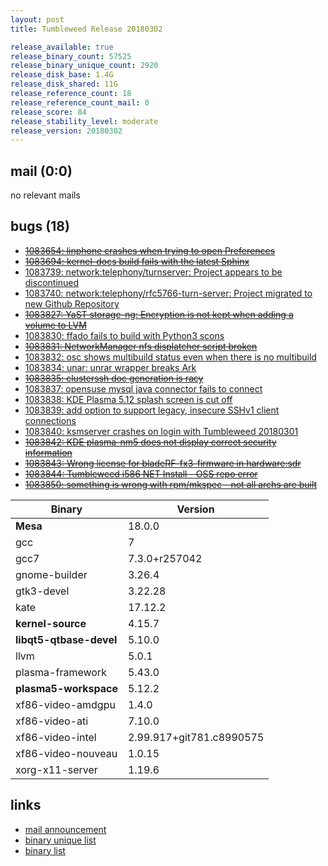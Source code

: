 ```yaml
---
layout: post
title: Tumbleweed Release 20180302

release_available: true
release_binary_count: 57525
release_binary_unique_count: 2920
release_disk_base: 1.4G
release_disk_shared: 11G
release_reference_count: 18
release_reference_count_mail: 0
release_score: 84
release_stability_level: moderate
release_version: 20180302
---
```


## mail (0:0)

no relevant mails

## bugs (18)

<!--more-->

- ~~[1083654: linphone crashes when trying to open Preferences](https://bugzilla.opensuse.org/show_bug.cgi?id=1083654)~~
- ~~[1083694: kernel-docs build fails with the latest Sphinx](https://bugzilla.opensuse.org/show_bug.cgi?id=1083694)~~
- [1083739: network:telephony/turnserver: Project appears to be discontinued](https://bugzilla.opensuse.org/show_bug.cgi?id=1083739)
- [1083740: network:telephony/rfc5766-turn-server: Project migrated to new Github Repository](https://bugzilla.opensuse.org/show_bug.cgi?id=1083740)
- ~~[1083827: YaST storage-ng: Encryption is not kept when adding a volume to LVM](https://bugzilla.opensuse.org/show_bug.cgi?id=1083827)~~
- [1083830: ffado fails to build with Python3 scons](https://bugzilla.opensuse.org/show_bug.cgi?id=1083830)
- ~~[1083831: NetworkManager nfs displatcher script broken](https://bugzilla.opensuse.org/show_bug.cgi?id=1083831)~~
- [1083832: osc shows multibuild status even when there is no multibuild](https://bugzilla.opensuse.org/show_bug.cgi?id=1083832)
- [1083834: unar: unrar wrapper breaks Ark](https://bugzilla.opensuse.org/show_bug.cgi?id=1083834)
- ~~[1083835: clusterssh doc generation is racy](https://bugzilla.opensuse.org/show_bug.cgi?id=1083835)~~
- [1083837: opensuse mysql java connector fails to connect](https://bugzilla.opensuse.org/show_bug.cgi?id=1083837)
- [1083838: KDE Plasma 5.12 splash screen is cut off](https://bugzilla.opensuse.org/show_bug.cgi?id=1083838)
- [1083839: add option to support legacy, insecure SSHv1 client connections](https://bugzilla.opensuse.org/show_bug.cgi?id=1083839)
- [1083840: ksmserver crashes on login with Tumbleweed 20180301](https://bugzilla.opensuse.org/show_bug.cgi?id=1083840)
- ~~[1083842: KDE plasma-nm5 does not display correct security information](https://bugzilla.opensuse.org/show_bug.cgi?id=1083842)~~
- ~~[1083843: Wrong license for bladeRF-fx3-firmware in hardware:sdr](https://bugzilla.opensuse.org/show_bug.cgi?id=1083843)~~
- ~~[1083844: Tumbleweed i586 NET Install - OSS repo error](https://bugzilla.opensuse.org/show_bug.cgi?id=1083844)~~
- ~~[1083850: something is wrong with rpm/mkspec - not all archs are built](https://bugzilla.opensuse.org/show_bug.cgi?id=1083850)~~

Binary | Version
--- | ---
**Mesa** | 18.0.0
gcc | 7
gcc7 | 7.3.0+r257042
gnome-builder | 3.26.4
gtk3-devel | 3.22.28
kate | 17.12.2
**kernel-source** | 4.15.7
**libqt5-qtbase-devel** | 5.10.0
llvm | 5.0.1
plasma-framework | 5.43.0
**plasma5-workspace** | 5.12.2
xf86-video-amdgpu | 1.4.0
xf86-video-ati | 7.10.0
xf86-video-intel | 2.99.917+git781.c8990575
xf86-video-nouveau | 1.0.15
xorg-x11-server | 1.19.6

## links

- [mail announcement](https://lists.opensuse.org/opensuse-factory/2018-03/msg00066.html)
- [binary unique list](http://download.tumbleweed.boombatower.com/20180302/rpm.unique.list)
- [binary list](http://download.tumbleweed.boombatower.com/20180302/rpm.list)
